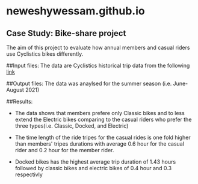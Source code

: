 # neweshywessam.github.io
## Case Study: Bike-share project

The aim of this project to evaluate how annual members and casual riders use Cyclistics bikes differently.

##Input files:
The data are Cyclistics historical trip data from the following [link](https://divvy-tripdata.s3.amazonaws.com/index.html)

##Output files:
The data was anaylsed for the summer season (i.e. June-August 2021)

##Results:
* The data shows that members prefere only Classic bikes and to less extend the Electric bikes comparing to the casual riders who prefer the three types(i.e. Classic, Docked, and Electric)

* The time length of the ride tripes for the casual rides is one fold higher than members' tripes durations with average 0.6 hour for the casual rider and 0.2 hour for the member rider.

* Docked bikes has the highest average trip duration of 1.43 hours followed by classic bikes and electric bikes of 0.4 hour and 0.3 respectivly 



